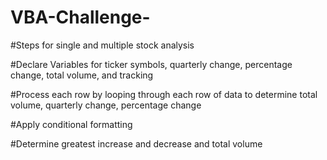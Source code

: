 # VBA-Challenge-

#Steps for single and multiple stock analysis 

#Declare Variables for ticker symbols, quarterly change, percentage change, total volume, and tracking 

#Process each row by looping through each row of data to determine total volume, quarterly change, percentage change

#Apply conditional formatting 

#Determine greatest increase and decrease and total volume 
